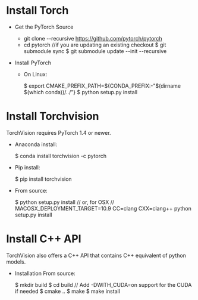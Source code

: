 
# Install Torch

* Get the PyTorch Source

  * git clone --recursive https://github.com/pytorch/pytorch
  * cd pytorch
  //if you are updating an existing checkout
  $ git submodule sync
  $ git submodule update --init --recursive

* Install PyTorch

  * On Linux:
  
    $ export CMAKE_PREFIX_PATH=${CONDA_PREFIX:-"$(dirname $(which conda))/../"}
    $ python setup.py install
  
  
# Install Torchvision

TorchVision requires PyTorch 1.4 or newer.

* Anaconda install:

  $ conda install torchvision -c pytorch

* Pip install:
  
  $ pip install torchvision

* From source:
  
  $ python setup.py install
  // or, for OSX
  // MACOSX_DEPLOYMENT_TARGET=10.9 CC=clang CXX=clang++ python setup.py install



# Install C++ API

TorchVision also offers a C++ API that contains C++ equivalent of python models.

* Installation From source:

  $ mkdir build
  $ cd build
  // Add -DWITH_CUDA=on support for the CUDA if needed
  $ cmake ..
  $ make
  $ make install

